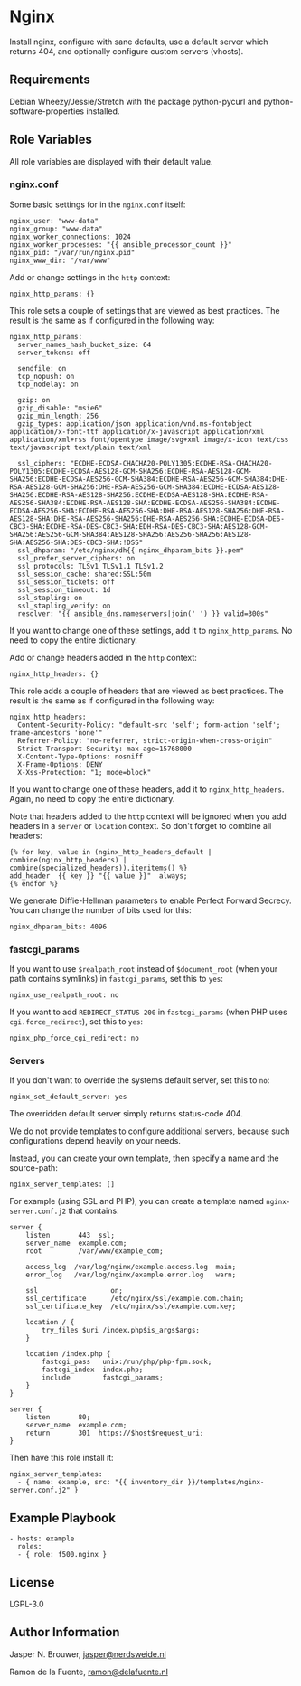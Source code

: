 Nginx
=====

Install nginx, configure with sane defaults, use a default server which returns 404, and optionally configure custom servers (vhosts).

Requirements
------------

Debian Wheezy/Jessie/Stretch with the package python-pycurl and python-software-properties installed.

Role Variables
--------------

All role variables are displayed with their default value.

### nginx.conf

Some basic settings for in the `nginx.conf` itself:

    nginx_user: "www-data"
    nginx_group: "www-data"
    nginx_worker_connections: 1024
    nginx_worker_processes: "{{ ansible_processor_count }}"
    nginx_pid: "/var/run/nginx.pid"
    nginx_www_dir: "/var/www"

Add or change settings in the `http` context:

    nginx_http_params: {}

This role sets a couple of settings that are viewed as best practices.
The result is the same as if configured in the following way:

    nginx_http_params:
      server_names_hash_bucket_size: 64
      server_tokens: off

      sendfile: on
      tcp_nopush: on
      tcp_nodelay: on

      gzip: on
      gzip_disable: "msie6"
      gzip_min_length: 256
      gzip_types: application/json application/vnd.ms-fontobject application/x-font-ttf application/x-javascript application/xml application/xml+rss font/opentype image/svg+xml image/x-icon text/css text/javascript text/plain text/xml

      ssl_ciphers: "ECDHE-ECDSA-CHACHA20-POLY1305:ECDHE-RSA-CHACHA20-POLY1305:ECDHE-ECDSA-AES128-GCM-SHA256:ECDHE-RSA-AES128-GCM-SHA256:ECDHE-ECDSA-AES256-GCM-SHA384:ECDHE-RSA-AES256-GCM-SHA384:DHE-RSA-AES128-GCM-SHA256:DHE-RSA-AES256-GCM-SHA384:ECDHE-ECDSA-AES128-SHA256:ECDHE-RSA-AES128-SHA256:ECDHE-ECDSA-AES128-SHA:ECDHE-RSA-AES256-SHA384:ECDHE-RSA-AES128-SHA:ECDHE-ECDSA-AES256-SHA384:ECDHE-ECDSA-AES256-SHA:ECDHE-RSA-AES256-SHA:DHE-RSA-AES128-SHA256:DHE-RSA-AES128-SHA:DHE-RSA-AES256-SHA256:DHE-RSA-AES256-SHA:ECDHE-ECDSA-DES-CBC3-SHA:ECDHE-RSA-DES-CBC3-SHA:EDH-RSA-DES-CBC3-SHA:AES128-GCM-SHA256:AES256-GCM-SHA384:AES128-SHA256:AES256-SHA256:AES128-SHA:AES256-SHA:DES-CBC3-SHA:!DSS"
      ssl_dhparam: "/etc/nginx/dh{{ nginx_dhparam_bits }}.pem"
      ssl_prefer_server_ciphers: on
      ssl_protocols: TLSv1 TLSv1.1 TLSv1.2
      ssl_session_cache: shared:SSL:50m
      ssl_session_tickets: off
      ssl_session_timeout: 1d
      ssl_stapling: on
      ssl_stapling_verify: on
      resolver: "{{ ansible_dns.nameservers|join(' ') }} valid=300s"

If you want to change one of these settings, add it to `nginx_http_params`.
No need to copy the entire dictionary.

Add or change headers added in the `http` context:

    nginx_http_headers: {}

This role adds a couple of headers that are viewed as best practices.
The result is the same as if configured in the following way:

    nginx_http_headers:
      Content-Security-Policy: "default-src 'self'; form-action 'self'; frame-ancestors 'none'"
      Referrer-Policy: "no-referrer, strict-origin-when-cross-origin"
      Strict-Transport-Security: max-age=15768000
      X-Content-Type-Options: nosniff
      X-Frame-Options: DENY
      X-Xss-Protection: "1; mode=block"

If you want to change one of these headers, add it to `nginx_http_headers`.
Again, no need to copy the entire dictionary.

Note that headers added to the `http` context will be ignored when you add headers in a `server` or `location` context.
So don't forget to combine all headers:

    {% for key, value in (nginx_http_headers_default | combine(nginx_http_headers) | combine(specialized_headers)).iteritems() %}
    add_header  {{ key }} "{{ value }}"  always;
    {% endfor %}

We generate Diffie-Hellman parameters to enable Perfect Forward Secrecy.
You can change the number of bits used for this:

    nginx_dhparam_bits: 4096

### fastcgi_params

If you want to use `$realpath_root` instead of `$document_root` (when your path contains symlinks) in `fastcgi_params`, set this to `yes`:

    nginx_use_realpath_root: no

If you want to add `REDIRECT_STATUS 200` in `fastcgi_params` (when PHP uses `cgi.force_redirect`), set this to `yes`:

    nginx_php_force_cgi_redirect: no

### Servers

If you don't want to override the systems default server, set this to `no`:

    nginx_set_default_server: yes

The overridden default server simply returns status-code 404.

We do not provide templates to configure additional servers, because such configurations depend heavily on your needs.

Instead, you can create your own template, then specify a name and the source-path:

    nginx_server_templates: []

For example (using SSL and PHP), you can create a template named `nginx-server.conf.j2` that contains:

    server {
        listen       443  ssl;
        server_name  example.com;
        root         /var/www/example_com;

        access_log  /var/log/nginx/example.access.log  main;
        error_log   /var/log/nginx/example.error.log   warn;

        ssl                  on;
        ssl_certificate      /etc/nginx/ssl/example.com.chain;
        ssl_certificate_key  /etc/nginx/ssl/example.com.key;

        location / {
            try_files $uri /index.php$is_args$args;
        }

        location /index.php {
            fastcgi_pass   unix:/run/php/php-fpm.sock;
            fastcgi_index  index.php;
            include        fastcgi_params;
        }
    }

    server {
        listen       80;
        server_name  example.com;
        return       301  https://$host$request_uri;
    }

Then have this role install it:

    nginx_server_templates:
      - { name: example, src: "{{ inventory_dir }}/templates/nginx-server.conf.j2" }

Example Playbook
----------------

    - hosts: example
      roles:
      - { role: f500.nginx }

License
-------

LGPL-3.0

Author Information
------------------

Jasper N. Brouwer, jasper@nerdsweide.nl

Ramon de la Fuente, ramon@delafuente.nl
